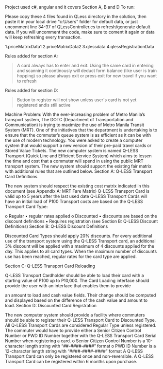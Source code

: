 Project used c#, angular and it covers Section A, B and D
To run:

Please copy these 4 files found in QLess directory in the solution, then paste it in your local drive "c:\Users\" folder for default data, or just uncomment line 34-37 of QLessController.cs to refresh/generate default data. If you will uncomment the code, make sure to coment it again or data will keep refreshing every transaction.

1.priceMatrixData1
2.priceMatrixData2
3.qlessdata
4.qlessRegistrationData

Rules added for section A:
> A card always has to enter and exit. Using the same card in entering and scanning it continously will deduct form balance (like user is train hopping) so please always exit or press exit for new travel if you want to refresh

Rules added for section D:
> Button to register will not show unless user's card is not yet registered andis still active


Machine Problem:
With the ever-increasing problem of Metro Manila’s transport system, The DOTC (Department of
Transportation and Communication) is trying to maximize the use of Metro Manila Transit System (MRT).
One of the initiatives that the department is undertaking is to ensure that the commuter’s queue system
is as efficient as it can be with the use of modern technology. You were asked to create a computer system
that would support a new version of their pre-paid travel cards or Stored Value Tickets.
The new computer system is named Q-LESS Transport (Quick Line and Efficient Service System)
which aims to lessen the time and cost that a commuter will spend in using the public MRT transport
system. The new system should support the existing fair matrix with additional rules that are outlined
below.
Section A: Q-LESS Transport Card Definitions

 
The new system should respect the existing cost matrix indicated in this document (see Appendix
A: MRT Fare Matrix)
Q-LESS Transport Card is valid up to 5 years after the last used date
Q-LESS Transport Cards will have an initial load of P100
Transport costs are based on the Q-LESS Transport Card Type:
 
o	Regular
▪	regular rates applied
o	Discounted
▪	discounts are based on the discount definitions
▪	Requires registration (see Section B: Q-LESS Discount Definitions)
Section B: Q-LESS Discount Definitions
 


 
Discounted Card Types should apply 20% discounts.
For every additional use of the transport system using the Q-LESS Transport card, an additional
3% discount will be applied with a maximum of 4 discounts applied for the day. This applies to all
card types.
When the maximum number of discounts use has been reached, regular rates for the card type
are applied.
 
Section C: Q-LESS Transport Card Reloading
 

 
Q-LESS Transport Cardholder should be able to load their card with a starting value of P100 up to
P10,000.
The Card Loading interface should provide the user with an interface that enables them to provide
 

 
an amount to load and cash value fields. Their change should be computed and displayed based
on the difference of the cash value and amount to load.
Section D: Discounted Card Registration
 


 
The new computer system should provide a facility where commuters should be able to register
their Q-LESS Transport Card to Discounted Type.
All Q-LESS Transport Cards are considered Regular Type unless registered.
The commuter would have to provide either a Senior Citizen Control Number or PWD ID Number
together with the Q-LESS Transport Card Serial Number when registering a card.
o 	Senior Citizen Control Number is a 10-character length string with “##-####-####” format
o 	PWD ID Number is a 12-character length string with “####-####-####” format
A Q-LESS Transport Card can only be registered once and non-reversible.
A Q-LESS Transport Card can be registered within 6 months upon purchase.
